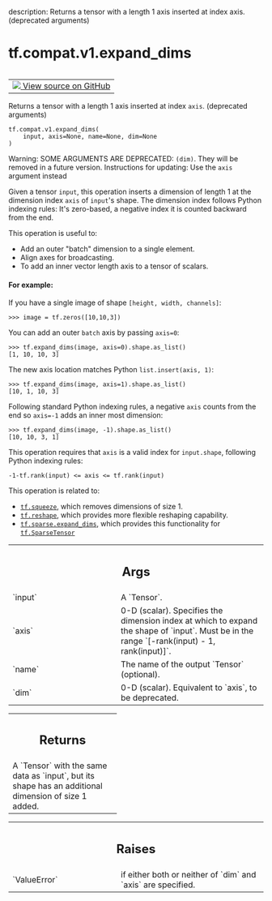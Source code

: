 description: Returns a tensor with a length 1 axis inserted at index axis. (deprecated arguments)

<div itemscope itemtype="http://developers.google.com/ReferenceObject">
<meta itemprop="name" content="tf.compat.v1.expand_dims" />
<meta itemprop="path" content="Stable" />
</div>

# tf.compat.v1.expand_dims

<!-- Insert buttons and diff -->

<table class="tfo-notebook-buttons tfo-api nocontent" align="left">
<td>
  <a target="_blank" href="https://github.com/tensorflow/tensorflow/blob/r2.4/tensorflow/python/ops/array_ops.py#L295-L365">
    <img src="https://www.tensorflow.org/images/GitHub-Mark-32px.png" />
    View source on GitHub
  </a>
</td>
</table>



Returns a tensor with a length 1 axis inserted at index `axis`. (deprecated arguments)

<pre class="devsite-click-to-copy prettyprint lang-py tfo-signature-link">
<code>tf.compat.v1.expand_dims(
    input, axis=None, name=None, dim=None
)
</code></pre>



<!-- Placeholder for "Used in" -->

Warning: SOME ARGUMENTS ARE DEPRECATED: `(dim)`. They will be removed in a future version.
Instructions for updating:
Use the `axis` argument instead

Given a tensor `input`, this operation inserts a dimension of length 1 at the
dimension index `axis` of `input`'s shape. The dimension index follows Python
indexing rules: It's zero-based, a negative index it is counted backward
from the end.

This operation is useful to:

* Add an outer "batch" dimension to a single element.
* Align axes for broadcasting.
* To add an inner vector length axis to a tensor of scalars.

#### For example:



If you have a single image of shape `[height, width, channels]`:

```
>>> image = tf.zeros([10,10,3])
```

You can add an outer `batch` axis by passing `axis=0`:

```
>>> tf.expand_dims(image, axis=0).shape.as_list()
[1, 10, 10, 3]
```

The new axis location matches Python `list.insert(axis, 1)`:

```
>>> tf.expand_dims(image, axis=1).shape.as_list()
[10, 1, 10, 3]
```

Following standard Python indexing rules, a negative `axis` counts from the
end so `axis=-1` adds an inner most dimension:

```
>>> tf.expand_dims(image, -1).shape.as_list()
[10, 10, 3, 1]
```

This operation requires that `axis` is a valid index for `input.shape`,
following Python indexing rules:

```
-1-tf.rank(input) <= axis <= tf.rank(input)
```

This operation is related to:

* <a href="../../../tf/squeeze.md"><code>tf.squeeze</code></a>, which removes dimensions of size 1.
* <a href="../../../tf/reshape.md"><code>tf.reshape</code></a>, which provides more flexible reshaping capability.
* <a href="../../../tf/sparse/expand_dims.md"><code>tf.sparse.expand_dims</code></a>, which provides this functionality for
  <a href="../../../tf/sparse/SparseTensor.md"><code>tf.SparseTensor</code></a>

<!-- Tabular view -->
 <table class="responsive fixed orange">
<colgroup><col width="214px"><col></colgroup>
<tr><th colspan="2"><h2 class="add-link">Args</h2></th></tr>

<tr>
<td>
`input`
</td>
<td>
A `Tensor`.
</td>
</tr><tr>
<td>
`axis`
</td>
<td>
0-D (scalar). Specifies the dimension index at which to expand the
shape of `input`. Must be in the range `[-rank(input) - 1, rank(input)]`.
</td>
</tr><tr>
<td>
`name`
</td>
<td>
The name of the output `Tensor` (optional).
</td>
</tr><tr>
<td>
`dim`
</td>
<td>
0-D (scalar). Equivalent to `axis`, to be deprecated.
</td>
</tr>
</table>



<!-- Tabular view -->
 <table class="responsive fixed orange">
<colgroup><col width="214px"><col></colgroup>
<tr><th colspan="2"><h2 class="add-link">Returns</h2></th></tr>
<tr class="alt">
<td colspan="2">
A `Tensor` with the same data as `input`, but its shape has an additional
dimension of size 1 added.
</td>
</tr>

</table>



<!-- Tabular view -->
 <table class="responsive fixed orange">
<colgroup><col width="214px"><col></colgroup>
<tr><th colspan="2"><h2 class="add-link">Raises</h2></th></tr>

<tr>
<td>
`ValueError`
</td>
<td>
if either both or neither of `dim` and `axis` are specified.
</td>
</tr>
</table>

